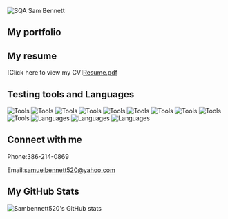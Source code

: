![SQA Sam Bennett](https://user-images.githubusercontent.com/110694117/194906134-def3bd5f-72d9-472a-be36-9e29653a07be.png)
## My portfolio

## My resume
[Click here to view my CV][Resume.pdf](https://github.com/Sambennett520/Sambennett520/files/9983948/Resume.pdf)

## Testing tools and Languages
![Tools](https://img.shields.io/badge/Jira-0052CC?style=for-the-badge&logo=Jira&logoColor=white)
![Tools](https://img.shields.io/badge/Postman-FF6C37?style=for-the-badge&logo=Postman&logoColor=white)
![Tools](https://img.shields.io/badge/Oracle-F80000?style=for-the-badge&logo=oracle&logoColor=black)
![Tools](https://img.shields.io/badge/Google_chrome-4285F4?style=for-the-badge&logo=Google-chrome&logoColor=white)
![Tools](https://img.shields.io/badge/Android_Studio-3DDC84?style=for-the-badge&logo=android-studio&logoColor=white)
![Tools](https://img.shields.io/badge/VSCode-0078D4?style=for-the-badge&logo=visual%20studio%20code&logoColor=white)
![Tools](https://img.shields.io/badge/IntelliJ_IDEA-000000.svg?style=for-the-badge&logo=intellij-idea&logoColor=white)
![Tools](https://img.shields.io/badge/GitHub-100000?style=for-the-badge&logo=github&logoColor=white)
![Tools](https://img.shields.io/badge/Jenkins-D24939?style=for-the-badge&logo=Jenkins&logoColor=white)
![Tools](https://img.shields.io/badge/Selenium-43B02A?style=for-the-badge&logo=Selenium&logoColor=white)
![Languages](https://img.shields.io/badge/HTML5-E34F26?style=for-the-badge&logo=html5&logoColor=white)
![Languages](https://img.shields.io/badge/JavaScript-323330?style=for-the-badge&logo=javascript&logoColor=F7DF1E)
![Languages](https://img.shields.io/badge/java-%23ED8B00.svg?style=for-the-badge&logo=java&logoColor=white)
## Connect with me
Phone:386-214-0869

Email:samuelbennett520@yahoo.com
## My GitHub Stats
![Sambennett520's GitHub stats](https://github-readme-stats.vercel.app/api?username=sambennett520&show_icons=true&theme=tokyonight)
